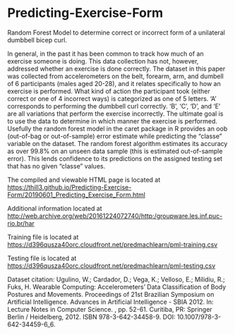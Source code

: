 # Predicting-Exercise-Form
Random Forest Model to determine correct or incorrect form of a unilateral dumbbell bicep curl.

In general, in the past it has been common to track how much of an exercise someone is doing. This data collection has not, however, addressed whether an exercise is done correctly. The dataset in this paper was collected from accelerometers on the belt, forearm, arm, and dumbell of 6 participants (males aged 20-28), and it relates specifically to how an exercise is performed. What kind of action the participant took (either correct or one of 4 incorrect ways) is categorized as one of 5 letters. ‘A’ corresponds to performing the dumbbell curl correctly. ‘B’, ‘C’, ‘D’, and ‘E’ are all variations that perform the exercise incorrectly. The ultimate goal is to use the data to determine in which manner the exercise is performed.
Usefully the random forest model in the caret package in R provides an oob (out-of-bag or out-of-sample) error estimate while predicting the “classe” variable on the dataset. The random forest algorithm estimates its accuracy as over 99.8% on an unseen data sample (this is estimated out-of-sample error). This lends confidence to its predictions on the assigned testing set that has no given “classe” values.

The compiled and viewable HTML page is located at https://thill3.github.io/Predicting-Exercise-Form/20190601_Predicting_Exercise_Form.html

Additional information located at http://web.archive.org/web/20161224072740/http:/groupware.les.inf.puc-rio.br/har

Training file is located at https://d396qusza40orc.cloudfront.net/predmachlearn/pml-training.csv

Testing file is located at https://d396qusza40orc.cloudfront.net/predmachlearn/pml-testing.csv

Dataset citation: Ugulino, W.; Cardador, D.; Vega, K.; Velloso, E.; Milidiu, R.; Fuks, H. Wearable Computing: Accelerometers’ Data Classification of Body Postures and Movements. Proceedings of 21st Brazilian Symposium on Artificial Intelligence. Advances in Artificial Intelligence - SBIA 2012. In: Lecture Notes in Computer Science. , pp. 52-61. Curitiba, PR: Springer Berlin / Heidelberg, 2012. ISBN 978-3-642-34458-9. DOI: 10.1007/978-3-642-34459-6_6.
